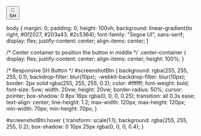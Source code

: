 <!DOCTYPE html>
<html lang="en">
<head>
  <meta charset="UTF-8" />
  <meta name="viewport" content="width=device-width, initial-scale=1.0"/>
  <title>SH - Screenshot Tool</title>
  <link rel="stylesheet" href="style.css" />
</head>
<body>

  <!-- Centered SH Button -->
  <div class="center-container">
    <button id="screenshotBtn">📸<br>SH</button>
  </div>

  <script src="script.js"></script>
</body>
</html>

body {
  margin: 0;
  padding: 0;
  height: 100vh;
  background: linear-gradient(to right, #0f2027, #203a43, #2c5364);
  font-family: "Segoe UI", sans-serif;
  display: flex;
  justify-content: center;
  align-items: center;
}

/* Center container to position the button in middle */
.center-container {
  display: flex;
  justify-content: center;
  align-items: center;
  height: 100%;
}

/* Responsive SH Button */
#screenshotBtn {
  background: rgba(255, 255, 255, 0.1);
  backdrop-filter: blur(10px);
  -webkit-backdrop-filter: blur(10px);
  border: 2px solid rgba(255, 255, 255, 0.2);
  color: #ffffff;
  font-weight: bold;
  font-size: 5vw;
  width: 20vw;
  height: 20vw;
  border-radius: 50%;
  cursor: pointer;
  box-shadow: 0 8px 16px rgba(0, 0, 0, 0.25);
  transition: all 0.3s ease;
  text-align: center;
  line-height: 1.2;
  max-width: 120px;
  max-height: 120px;
  min-width: 70px;
  min-height: 70px;
}

#screenshotBtn:hover {
  transform: scale(1.1);
  background: rgba(255, 255, 255, 0.2);
  box-shadow: 0 10px 25px rgba(0, 0, 0, 0.4);
}
